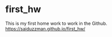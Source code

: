 # first_hw
This is my first home work to work in the Github. 
https://saiduzzman.github.io/first_hw/

